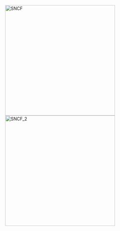 <img width="354" alt="SNCF" src="https://github.com/user-attachments/assets/13e0a7b3-4e07-4b71-b749-045bf7fac15e" />
<img width="354" alt="SNCF_2" src="https://github.com/user-attachments/assets/c2aacd51-7b0e-49f8-adf0-e566053fa95b" />
